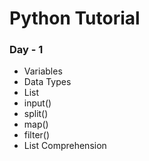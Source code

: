 # Python Tutorial

### Day - 1

- Variables
- Data Types
- List
- input()
- split()
- map()
- filter()
- List Comprehension
